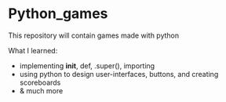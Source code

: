 # Python_games
This repository will contain games made with python

What I learned:
- implementing __init__, def, .super(), importing 
- using python to design user-interfaces, buttons, and creating scoreboards
- & much more
